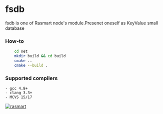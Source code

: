 # fsdb


fsdb is one of Rasmart node's module.Presenet oneself as KeyValue small database

### How-to
```sh
    cd net
    mkdir build && cd build
    cmake .. 
    cmake --build .
```

### Supported compilers
    - gcc 4.8+
    - clang 3.3+
    - MCVS 15/17

[![rasmart](https://rasmart.io/img/poweredBy.png)](https://rasmart.io/)
